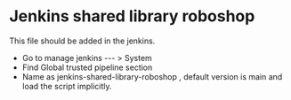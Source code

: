 # **Jenkins shared library roboshop**
This file should be added in the jenkins.
* Go to manage jenkins --- > System
* Find Global trusted pipeline section
* Name as jenkins-shared-library-roboshop , default version is main and load the script implicitly. 